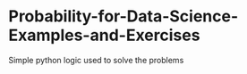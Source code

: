# Probability-for-Data-Science-Examples-and-Exercises
Simple python logic used to solve the problems
